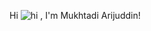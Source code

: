 Hi ![hi](https://github.com/user-attachments/assets/12c0e09c-05cd-49d1-8600-b9e183cd22cc) , I'm Mukhtadi Arijuddin!

